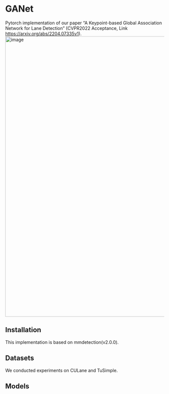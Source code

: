 # GANet
Pytorch implementation of our paper “A Keypoint-based Global Association Network for Lane Detection”
(CVPR2022 Acceptance, Link https://arxiv.org/abs/2204.07335v1). 
<img width="886" alt="image" src="https://user-images.githubusercontent.com/36124147/163526899-02dfe7b6-10fa-4e24-a1e8-1f5d53c223b1.png">

## Installation
This implementation is based on mmdetection(v2.0.0).
## Datasets
We conducted experiments on CULane and TuSimple.
## Models
